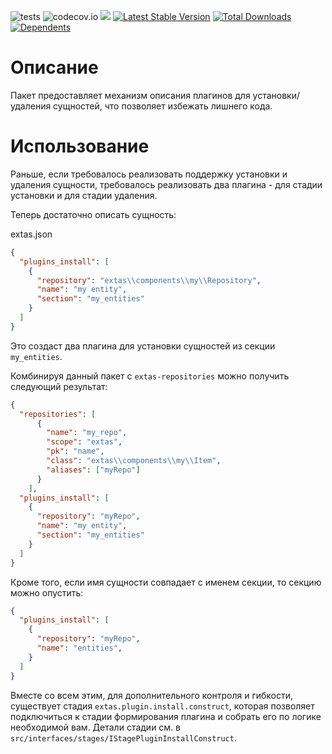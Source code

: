 ![tests](https://github.com/jeyroik/extas-installer-plugins/workflows/PHP%20Composer/badge.svg?branch=master&event=push)
![codecov.io](https://codecov.io/gh/jeyroik/extas-installer-plugins/coverage.svg?branch=master)
<a href="https://codeclimate.com/github/jeyroik/extas-installer-plugins/maintainability"><img src="https://api.codeclimate.com/v1/badges/347a8c427a8eef65b4b3/maintainability" /></a>
[![Latest Stable Version](https://poser.pugx.org/jeyroik/extas-installer-plugins/v)](//packagist.org/packages/jeyroik/extas-jsonrpc)
[![Total Downloads](https://poser.pugx.org/jeyroik/extas-installer-plugins/downloads)](//packagist.org/packages/jeyroik/extas-jsonrpc)
[![Dependents](https://poser.pugx.org/jeyroik/extas-installer-plugins/dependents)](//packagist.org/packages/jeyroik/extas-jsonrpc)

# Описание

Пакет предоставляет механизм описания плагинов для установки/удаления сущностей, что позволяет избежать лишнего кода.

# Использование

Раньше, если требовалось реализовать поддержку установки и удаления сущности, требовалось реализовать два плагина - для стадии установки и для стадии удаления.

Теперь достаточно описать сущность:

extas.json

```json
{
  "plugins_install": [
    {
      "repository": "extas\\components\\my\\Repository",
      "name": "my entity",
      "section": "my_entities"
    } 
  ]
}
```

Это создаст два плагина для установки сущностей из секции `my_entities`.

Комбинируя данный пакет с `extas-repositories` можно получить следующий результат:

```json
{
  "repositories": [
      {
        "name": "my_repo",
        "scope": "extas",
        "pk": "name",
        "class": "extas\\components\\my\\Item",
        "aliases": ["myRepo"]
      }
    ],
  "plugins_install": [
    {
      "repository": "myRepo",
      "name": "my entity",
      "section": "my_entities"
    } 
  ]
}
```

Кроме того, если имя сущности совпадает с именем секции, то секцию можно опустить:

```json
{
  "plugins_install": [
    {
      "repository": "myRepo",
      "name": "entities",
    } 
  ]
}
```

Вместе со всем этим, для дополнительного контроля и гибкости, существует стадия `extas.plugin.install.construct`, которая позволяет подключиться к стадии формирования плагина и собрать его по логике необходимой вам. Детали стадии см. в `src/interfaces/stages/IStagePluginInstallConstruct`.